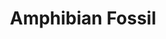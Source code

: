 ---
templateKey: blog-post
featuredpost: false
featuredimage: /assets/Amphibian_Fossil.png
title: Amphibian Fossil
description: Artifacts
testfield: 1174
---